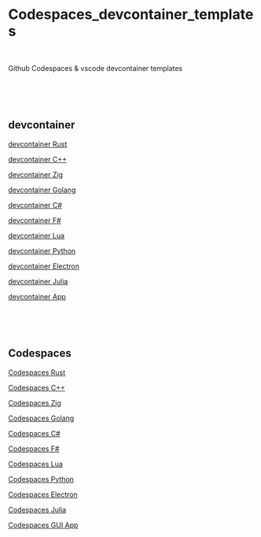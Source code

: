 # Codespaces_devcontainer_templates

<br>

Github Codespaces & vscode devcontainer templates

<br><br><br>

## devcontainer

[devcontainer Rust](https://github.com/kxkx5150/devcontainer-Rust-template)

[devcontainer C++](https://github.com/kxkx5150/devcontainer-CPP-template)

[devcontainer Zig](https://github.com/kxkx5150/devcontainer-Zig-template)

[devcontainer Golang](https://github.com/kxkx5150/devcontainer-Golang-template)

[devcontainer C#](https://github.com/kxkx5150/devcontainer-CSharp-template)

[devcontainer F#](https://github.com/kxkx5150/devcontainer-Fsharp-template)

[devcontainer Lua](https://github.com/kxkx5150/devcontainer-Lua-template)

[devcontainer Python](https://github.com/kxkx5150/devcontainer-Python-template)

[devcontainer Electron](https://github.com/kxkx5150/devcontainer-Electron-template)

[devcontainer Julia](https://github.com/kxkx5150/devcontainer-Julia-template)

[devcontainer App](https://github.com/kxkx5150/devcontainer-App-template)



<br><br><br>

## Codespaces

[Codespaces Rust](https://github.com/kxkx5150/Codespaces-Rust-template)

[Codespaces C++](https://github.com/kxkx5150/Codespaces-CPP-template)

[Codespaces Zig](https://github.com/kxkx5150/Codespaces-Zig-template)

[Codespaces Golang](https://github.com/kxkx5150/Codespaces-Golang-template)

[Codespaces C#](https://github.com/kxkx5150/Codespaces-CSharp-template)

[Codespaces F#](https://github.com/kxkx5150/Codespaces-Fsharp-template)

[Codespaces Lua](https://github.com/kxkx5150/Codespaces-Lua-template)

[Codespaces Python](https://github.com/kxkx5150/Codespaces-Python-template)

[Codespaces Electron](https://github.com/kxkx5150/Codespaces-Electron-template)

[Codespaces Julia](https://github.com/kxkx5150/Codespaces-Julia-template)

[Codespaces GUI App](https://github.com/kxkx5150/Codespaces-GUI-App-template)



<br><br><br>
<br><br><br>
<br><br><br>


